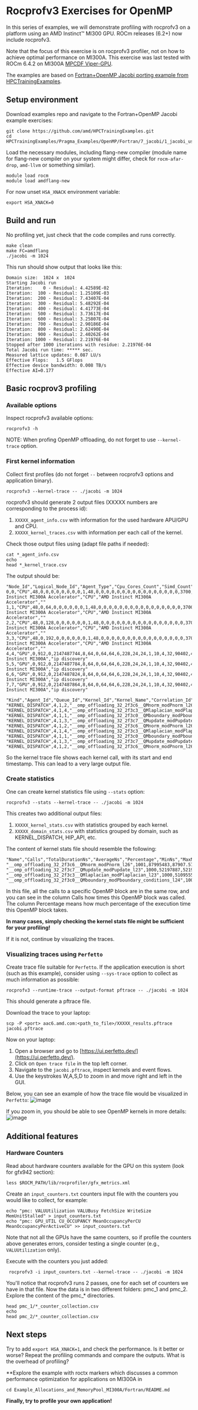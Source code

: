 
# Rocprofv3 Exercises for OpenMP

In this series of examples, we will demonstrate profiling with rocprofv3 on a platform using an AMD Instinct&trade; MI300 GPU. ROCm releases (6.2+) now include rocprofv3.

Note that the focus of this exercise is on rocprofv3 profiler, not on how to achieve optimal performance on MI300A. This exercise was last tested with ROCm 6.4.2 on MI300A [MPCDF Viper-GPU](https://docs.mpcdf.mpg.de/doc/computing/viper-gpu-user-guide.html).

The examples are based on [Fortran+OpenMP Jacobi porting example from HPCTrainingExamples](https://github.com/amd/HPCTrainingExamples/tree/main/Pragma_Examples/OpenMP/Fortran/7_jacobi). 


## Setup environment

Download examples repo and navigate to the Fortran+OpenMP Jacobi example exercises:

```
git clone https://github.com/amd/HPCTrainingExamples.git
cd HPCTrainingExamples/Pragma_Examples/OpenMP/Fortran/7_jacobi/1_jacobi_usm
```

Load the necessary modules, including flang-new compiler (module name for flang-new compiler on your system might differ, check for `rocm-afar-drop`, `amd-llvm` or something similar).

```
module load rocm
module load amdflang-new
```

For now unset `HSA_XNACK` environment variable:

```
export HSA_XNACK=0
```


## Build and run

No profiling yet, just check that the code compiles and runs correctly.

```
make clean
make FC=amdflang
./jacobi -m 1024
```

This run should show output that looks like this:

```
Domain size:  1024 x  1024
Starting Jacobi run
Iteration:    0 - Residual: 4.42589E-02
Iteration:  100 - Residual: 1.25109E-03
Iteration:  200 - Residual: 7.43407E-04
Iteration:  300 - Residual: 5.48292E-04
Iteration:  400 - Residual: 4.41773E-04
Iteration:  500 - Residual: 3.73617E-04
Iteration:  600 - Residual: 3.25807E-04
Iteration:  700 - Residual: 2.90186E-04
Iteration:  800 - Residual: 2.62490E-04
Iteration:  900 - Residual: 2.40262E-04
Iteration: 1000 - Residual: 2.21976E-04
Stopped after 1000 iterations with residue: 2.21976E-04
Total Jacobi run time: ***** sec.
Measured lattice updates: 0.087 LU/s
Effective Flops:   1.5 GFlops
Effective device bandwidth: 0.008 TB/s
Effective AI=0.177
```

## Basic rocprov3 profiling
### Available options

Inspect rocprofv3 available options:

```
rocprofv3 -h
```

NOTE: When profing OpenMP offloading, do not forget to use `--kernel-trace` option.


### First kernel information

Collect first profiles (do not forget `--` between rocprofv3 options and application binary).

```
rocprofv3 --kernel-trace -- ./jacobi -m 1024
```

rocprofv3 should generate 2 output files (XXXXX numbers are corresponding to the process id): 

  1. `XXXXX_agent_info.csv` with information for the used hardware APU/GPU and CPU.
  2. `XXXXX_kernel_traces.csv` with information per each call of the kernel.

Check those output files using (adapt file paths if needed):

```
cat *_agent_info.csv
echo
head *_kernel_trace.csv
```

The output should be:

```
"Node_Id","Logical_Node_Id","Agent_Type","Cpu_Cores_Count","Simd_Count","Cpu_Core_Id_Base","Simd_Id_Base","Max_Waves_Per_Simd","Lds_Size_In_Kb","Gds_Size_In_Kb","Num_Gws","Wave_Front_Size","Num_Xcc","Cu_Count","Array_Count","Num_Shader_Banks","Simd_Arrays_Per_Engine","Cu_Per_Simd_Array","Simd_Per_Cu","Max_Slots_Scratch_Cu","Gfx_Target_Version","Vendor_Id","Device_Id","Location_Id","Domain","Drm_Render_Minor","Num_Sdma_Engines","Num_Sdma_Xgmi_Engines","Num_Sdma_Queues_Per_Engine","Num_Cp_Queues","Max_Engine_Clk_Ccompute","Max_Engine_Clk_Fcompute","Sdma_Fw_Version","Fw_Version","Capability","Cu_Per_Engine","Max_Waves_Per_Cu","Family_Id","Workgroup_Max_Size","Grid_Max_Size","Local_Mem_Size","Hive_Id","Gpu_Id","Workgroup_Max_Dim_X","Workgroup_Max_Dim_Y","Workgroup_Max_Dim_Z","Grid_Max_Dim_X","Grid_Max_Dim_Y","Grid_Max_Dim_Z","Name","Vendor_Name","Product_Name","Model_Name"
0,0,"CPU",48,0,0,0,0,0,0,0,0,1,48,0,0,0,0,0,0,0,0,0,0,0,0,0,0,0,0,3700,0,0,0,0,0,0,25,0,0,0,1763021218530103933,0,0,0,0,0,0,0,"AMD Instinct MI300A Accelerator","CPU","AMD Instinct MI300A Accelerator",""
1,1,"CPU",48,0,64,0,0,0,0,0,0,1,48,0,0,0,0,0,0,0,0,0,0,0,0,0,0,0,0,3700,0,0,0,0,0,0,25,0,0,0,1763021218530103933,0,0,0,0,0,0,0,"AMD Instinct MI300A Accelerator","CPU","AMD Instinct MI300A Accelerator",""
2,2,"CPU",48,0,128,0,0,0,0,0,0,1,48,0,0,0,0,0,0,0,0,0,0,0,0,0,0,0,0,3700,0,0,0,0,0,0,25,0,0,0,1763021218530103933,0,0,0,0,0,0,0,"AMD Instinct MI300A Accelerator","CPU","AMD Instinct MI300A Accelerator",""
3,3,"CPU",48,0,192,0,0,0,0,0,0,1,48,0,0,0,0,0,0,0,0,0,0,0,0,0,0,0,0,3700,0,0,0,0,0,0,25,0,0,0,1763021218530103933,0,0,0,0,0,0,0,"AMD Instinct MI300A Accelerator","CPU","AMD Instinct MI300A Accelerator",""
4,4,"GPU",0,912,0,2147487744,8,64,0,64,64,6,228,24,24,1,10,4,32,90402,4098,29856,256,0,128,2,10,8,24,3700,2100,19,150,1013424768,9,32,141,1024,4294967295,0,1763021218530103933,53730,1024,1024,1024,4294967295,4294967295,4294967295,"gfx942","AMD","AMD Instinct MI300A","ip discovery"
5,5,"GPU",0,912,0,2147487784,8,64,0,64,64,6,228,24,24,1,10,4,32,90402,4098,29856,256,1,136,2,10,8,24,3700,2100,19,150,1013424768,9,32,141,1024,4294967295,0,1763021218530103933,17599,1024,1024,1024,4294967295,4294967295,4294967295,"gfx942","AMD","AMD Instinct MI300A","ip discovery"
6,6,"GPU",0,912,0,2147487824,8,64,0,64,64,6,228,24,24,1,10,4,32,90402,4098,29856,256,2,144,2,10,8,24,3700,2100,19,150,1013424768,9,32,141,1024,4294967295,0,1763021218530103933,47963,1024,1024,1024,4294967295,4294967295,4294967295,"gfx942","AMD","AMD Instinct MI300A","ip discovery"
7,7,"GPU",0,912,0,2147487864,8,64,0,64,64,6,228,24,24,1,10,4,32,90402,4098,29856,256,3,152,2,10,8,24,3700,2100,19,150,1013424768,9,32,141,1024,4294967295,0,1763021218530103933,11782,1024,1024,1024,4294967295,4294967295,4294967295,"gfx942","AMD","AMD Instinct MI300A","ip discovery"

"Kind","Agent_Id","Queue_Id","Kernel_Id","Kernel_Name","Correlation_Id","Start_Timestamp","End_Timestamp","Private_Segment_Size","Group_Segment_Size","Workgroup_Size_X","Workgroup_Size_Y","Workgroup_Size_Z","Grid_Size_X","Grid_Size_Y","Grid_Size_Z"
"KERNEL_DISPATCH",4,1,2,"__omp_offloading_32_2f3c6__QMnorm_modPnorm_l26",1,5329321973213203,5329321973322123,0,4360,256,1,1,233472,1,1
"KERNEL_DISPATCH",4,1,4,"__omp_offloading_32_2f3c3__QMlaplacian_modPlaplacian_l23",2,5329321976381800,5329321976429320,0,0,256,1,1,233472,1,1
"KERNEL_DISPATCH",4,1,1,"__omp_offloading_32_2f3c0__QMboundary_modPboundary_conditions_l24",3,5329321979189038,5329321979199278,0,0,256,1,1,4096,1,1
"KERNEL_DISPATCH",4,1,3,"__omp_offloading_32_2f3c7__QMupdate_modPupdate_l23",4,5329321985289126,5329321985337166,0,0,256,1,1,233472,1,1
"KERNEL_DISPATCH",4,1,2,"__omp_offloading_32_2f3c6__QMnorm_modPnorm_l26",5,5329321987888094,5329321987980254,0,4360,256,1,1,233472,1,1
"KERNEL_DISPATCH",4,1,4,"__omp_offloading_32_2f3c3__QMlaplacian_modPlaplacian_l23",6,5329321990242479,5329321990289479,0,0,256,1,1,233472,1,1
"KERNEL_DISPATCH",4,1,1,"__omp_offloading_32_2f3c0__QMboundary_modPboundary_conditions_l24",7,5329321992966432,5329321992976272,0,0,256,1,1,4096,1,1
"KERNEL_DISPATCH",4,1,3,"__omp_offloading_32_2f3c7__QMupdate_modPupdate_l23",8,5329321997343879,5329321997389119,0,0,256,1,1,233472,1,1
"KERNEL_DISPATCH",4,1,2,"__omp_offloading_32_2f3c6__QMnorm_modPnorm_l26",9,5329321999929225,5329322000021345,0,4360,256,1,1,233472,1,1
```

So the kernel trace file shows each kernel call, with its start and end timestamp. This can lead to a very large output file.

### Create statistics

One can create kernel statistics file using `--stats` option:

```
rocprofv3 --stats --kernel-trace -- ./jacobi -m 1024
```

This creates two additional output files:

  1. `XXXXX_kernel_stats.csv` with statistics grouped by each kernel.
  2. `XXXXX_domain_stats.csv` with statistics grouped by domain, such as KERNEL_DISPATCH, HIP_API, etc.


The content of kernel stats file should resemble the following:

```
"Name","Calls","TotalDurationNs","AverageNs","Percentage","MinNs","MaxNs","StdDev"
"__omp_offloading_32_2f3c6__QMnorm_modPnorm_l26",1001,87995483,87907.575425,43.77,80200,108480,3547.283930
"__omp_offloading_32_2f3c7__QMupdate_modPupdate_l23",1000,52197887,52197.887000,25.96,48320,69880,3052.411702
"__omp_offloading_32_2f3c3__QMlaplacian_modPlaplacian_l23",1000,51095558,51095.558000,25.41,43720,60640,3253.741764
"__omp_offloading_32_2f3c0__QMboundary_modPboundary_conditions_l24",1000,9759423,9759.423000,4.85,7640,13080,673.670901
```

In this file, all the calls to a specific OpenMP block are in the same row, and you can see in the column Calls how times this OpenMP block was called. The column Percentage means how much percentage of the execution time this OpenMP block takes. 

**In many cases, simply checking the kernel stats file might be sufficient for your profiling!**

If it is not, continue by visualizing the traces.

### Visualizing traces using `Perfetto`

Create trace file suitable for `Perfetto`. If the application execution is short (such as this example), consider using `--sys-trace` option to collect as much information as possible:

```
rocprofv3 --runtime-trace --output-format pftrace -- ./jacobi -m 1024
```

This should generate a pftrace file.
 
Download the trace to your laptop:

```
scp -P <port> aac6.amd.com:<path_to_file>/XXXXX_results.pftrace jacobi.pftrace
```

Now on your laptop:

  1. Open a browser and go to [https://ui.perfetto.dev/](https://ui.perfetto.dev/).
  2. Click on `Open trace file` in the top left corner.
  3. Navigate to the `jacobi.pftrace`, inspect kernels and event flows.
  4. Use the keystrokes W,A,S,D to zoom in and move right and left in the GUI.

Below, you can see an example of how the trace file would be visualized in `Perfetto`:
![image](images/rocprofv3_runtime_main.png)

If you zoom in, you should be able to see OpenMP kernels in more details:
![image](images/rocprofv3_runtime_zoomed.png)


## Additional features

### Hardware Counters

Read about hardware counters available for the GPU on this system (look for gfx942 section):

```
less $ROCM_PATH/lib/rocprofiler/gfx_metrics.xml
```

Create an `input_counters.txt` counters input file with the counters you would like to collect, for example:

```
echo "pmc: VALUUtilization VALUBusy FetchSize WriteSize MemUnitStalled" > input_counters.txt
echo "pmc: GPU_UTIL CU_OCCUPANCY MeanOccupancyPerCU MeanOccupancyPerActiveCU" >> input_counters.txt
```

Note that not all the GPUs have the same counters, so if profile the counters above generates errors, consider testing a single counter (e.g., `VALUUtilization` only).

Execute with the counters you just added:

```
 rocprofv3 -i input_counters.txt --kernel-trace -- ./jacobi -m 1024
 ```
 
You'll notice that rocprofv3 runs 2 passes, one for each set of counters we have in that file. Now the data is in two different folders: pmc_1 and pmc_2. Explore the content of the pmc_* directories.

```
head pmc_1/*_counter_collection.csv
echo
head pmc_2/*_counter_collection.csv
```

## Next steps

Try to add `export HSA_XNACK=1`, and check the performance. Is it better or worse? Repeat the profiling commands and compare the outputs. What is the overhead of profiling?


**Explore the example with roctx markers which discusses a common performance optimization for applications on MI300A in 
```
cd Example_Allocations_and_MemoryPool_MI300A/Fortran/README.md
```
**Finally, try to profile your own application!**

